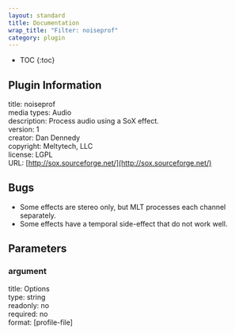 ```yaml
---
layout: standard
title: Documentation
wrap_title: "Filter: noiseprof"
category: plugin
---
```

* TOC
{:toc}

## Plugin Information

title: noiseprof  
media types:
Audio  
description: Process audio using a SoX effect.  
version: 1  
creator: Dan Dennedy  
copyright: Meltytech, LLC  
license: LGPL  
URL: [http://sox.sourceforge.net/](http://sox.sourceforge.net/)  

## Bugs

* Some effects are stereo only, but MLT processes each channel separately.
* Some effects have a temporal side-effect that do not work well.


## Parameters

### argument

title: Options    
type: string  
readonly: no  
required: no  
format: [profile-file]  

